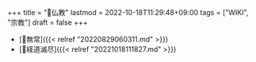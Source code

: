 +++
title = "📝仏教"
lastmod = 2022-10-18T11:29:48+09:00
tags = ["WIKI", "宗教"]
draft = false
+++

-   [📝無常]({{< relref "20220829060311.md" >}})
-   [📝経道滅尽]({{< relref "20221018111827.md" >}})
